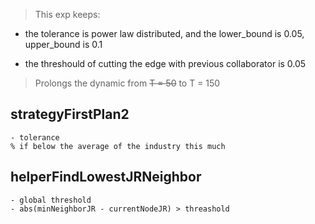 >  This exp keeps:

- the tolerance is power law distributed, and the lower_bound is 0.05, upper_bound is 0.1

- the threshould of cutting the edge with previous collaborator is 0.05

> Prolongs the dynamic from ~~T = 50~~ to T = 150

## strategyFirstPlan2

    - tolerance 
    % if below the average of the industry this much

## helperFindLowestJRNeighbor

    - global threshold
    - abs(minNeighborJR - currentNodeJR) > threashold